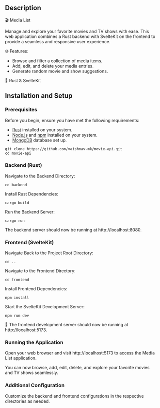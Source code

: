 ## Description
🎬 Media List

Manage and explore your favorite movies and TV shows with ease. This web application combines a Rust backend with SvelteKit on the frontend to provide a seamless and responsive user experience.

🌐 Features:
- Browse and filter a collection of media items.
- Add, edit, and delete your media entries.
- Generate random movie and show suggestions.

🚀 Rust & SvelteKit

## Installation and Setup

### Prerequisites

Before you begin, ensure you have met the following requirements:

- [Rust](https://www.rust-lang.org/tools/install) installed on your system.
- [Node.js](https://nodejs.org/) and [npm](https://www.npmjs.com/) installed on your system.
- [MongoDB](https://www.mongodb.com/try/download/community) database set up.

```shell
git clone https://github.com/vaishnav-mk/movie-api.git
cd movie-api
```

### Backend (Rust)

Navigate to the Backend Directory:

```shell
cd backend
```

Install Rust Dependencies:

```shell
cargo build
```

Run the Backend Server:

```shell
cargo run
```

The backend server should now be running at http://localhost:8080.

### Frontend (SvelteKit)
Navigate Back to the Project Root Directory:

```shell
cd ..
```

Navigate to the Frontend Directory:

```shell
cd frontend
```

Install Frontend Dependencies:

```shell
npm install
```

Start the SvelteKit Development Server:

```shell
npm run dev
```

🌟 The frontend development server should now be running at http://localhost:5173.

### Running the Application
Open your web browser and visit http://localhost:5173 to access the Media List application.

You can now browse, add, edit, delete, and explore your favorite movies and TV shows seamlessly.

### Additional Configuration
Customize the backend and frontend configurations in the respective directories as needed.

